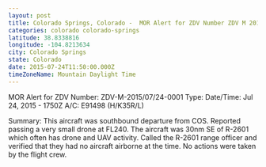 ```yaml
---
layout: post
title: Colorado Springs, Colorado -  MOR Alert for ZDV Number ZDV M 2015 07 24 0001 Type Date Time
categories: colorado colorado-springs
latitude: 38.8338816
longitude: -104.8213634
city: Colorado Springs
state: Colorado
date: 2015-07-24T11:50:00.000Z
timeZoneName: Mountain Daylight Time
---
```













MOR Alert for ZDV
Number: ZDV-M-2015/07/24-0001
Type: 
Date/Time: Jul 24, 2015 - 1750Z
A/C: E91498 (H/K35R/L)

Summary: This aircraft was southbound departure from COS. Reported passing a very small drone at FL240. The aircraft was 30nm SE of R-2601 which often has drone and UAV activity. Called the R-2601 range officer and verified that they had no aircraft airborne at the time. No actions were taken by the flight crew.
